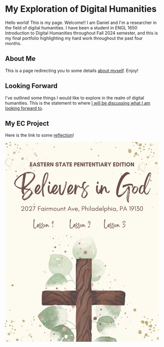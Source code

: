 # My Exploration of Digital Humanities

Hello world! This is my page. Welcome!!
I am Daniel and I'm a researcher in the field of digital humanities. I have been a student in ENGL 1650 Introduction to Digital Humanities throughout Fall 2024 semester, and this is my final portfolio highlighting my hard work throughout the past four months. 

## About Me

This is a page redirecting you to some details [about myself](about.html). Enjoy!

## Looking Forward

I've outlined some things I would like to explore in the realm of digital humanities.
This is the statement to where [I will be discussing what I am looking forward to](lookingforward.html).

## My EC Project

Here is the link to some [reflection](reflection.html)!

![cho1](cho1.png)
